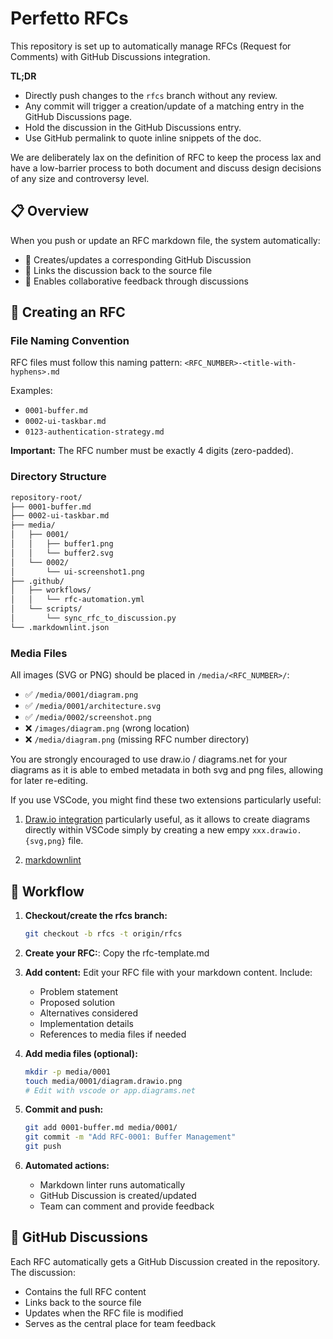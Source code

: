 # Perfetto RFCs

This repository is set up to automatically manage RFCs (Request for Comments)
with GitHub Discussions integration.

**TL;DR**

- Directly push changes to the `rfcs` branch without any review.
- Any commit will trigger a creation/update of a matching entry in the
  GitHub Discussions page.
- Hold the discussion in the GitHub Discussions entry.
- Use GitHub permalink to quote inline snippets of the doc.

We are deliberately lax on the definition of RFC to keep the process lax and
have a low-barrier process to both document and discuss design decisions of any
size and controversy level.

## 📋 Overview

When you push or update an RFC markdown file, the system automatically:

- 📝 Creates/updates a corresponding GitHub Discussion
- 🔗 Links the discussion back to the source file
- 💬 Enables collaborative feedback through discussions

## 📝 Creating an RFC

### File Naming Convention

RFC files must follow this naming pattern: `<RFC_NUMBER>-<title-with-hyphens>.md`

Examples:

- `0001-buffer.md`
- `0002-ui-taskbar.md`
- `0123-authentication-strategy.md`

**Important:** The RFC number must be exactly 4 digits (zero-padded).

### Directory Structure

```txt
repository-root/
├── 0001-buffer.md
├── 0002-ui-taskbar.md
├── media/
│   ├── 0001/
│   │   ├── buffer1.png
│   │   └── buffer2.svg
│   └── 0002/
│       └── ui-screenshot1.png
├── .github/
│   ├── workflows/
│   │   └── rfc-automation.yml
│   └── scripts/
│       └── sync_rfc_to_discussion.py
└── .markdownlint.json
```

### Media Files

All images (SVG or PNG) should be placed in `/media/<RFC_NUMBER>/`:

- ✅ `/media/0001/diagram.png`
- ✅ `/media/0001/architecture.svg`
- ✅ `/media/0002/screenshot.png`
- ❌ `/images/diagram.png` (wrong location)
- ❌ `/media/diagram.png` (missing RFC number directory)

You are strongly encouraged to use draw.io / diagrams.net for your diagrams
as it is able to embed metadata in both svg and png files, allowing for
later re-editing.

If you use VSCode, you might find these two extensions particularly useful:

1. [Draw.io integration](https://marketplace.visualstudio.com/items?itemName=hediet.vscode-drawio)
particularly useful, as it allows to create diagrams directly within VSCode
simply by creating a new empy `xxx.drawio.{svg,png}` file.

2. [markdownlint](https://marketplace.visualstudio.com/items?itemName=DavidAnson.vscode-markdownlint)

## 🚀 Workflow

1. **Checkout/create the rfcs branch:**

    ```bash
    git checkout -b rfcs -t origin/rfcs
    ```

2. **Create your RFC:**: Copy the rfc-template.md

3. **Add content:**
   Edit your RFC file with your markdown content. Include:
   - Problem statement
   - Proposed solution
   - Alternatives considered
   - Implementation details
   - References to media files if needed

4. **Add media files (optional):**

   ```bash
   mkdir -p media/0001
   touch media/0001/diagram.drawio.png
   # Edit with vscode or app.diagrams.net
   ```

5. **Commit and push:**

   ```bash
   git add 0001-buffer.md media/0001/
   git commit -m "Add RFC-0001: Buffer Management"
   git push
   ```

6. **Automated actions:**
   - Markdown linter runs automatically
   - GitHub Discussion is created/updated
   - Team can comment and provide feedback

## 💬 GitHub Discussions

Each RFC automatically gets a GitHub Discussion created in the repository.
The discussion:

- Contains the full RFC content
- Links back to the source file
- Updates when the RFC file is modified
- Serves as the central place for team feedback

